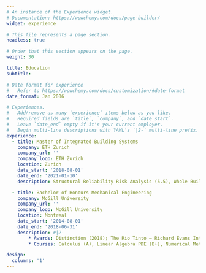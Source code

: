 ```yaml
---
# An instance of the Experience widget.
# Documentation: https://wowchemy.com/docs/page-builder/
widget: experience

# This file represents a page section.
headless: true

# Order that this section appears on the page.
weight: 30

title: Education
subtitle:

# Date format for experience
#   Refer to https://wowchemy.com/docs/customization/#date-format
date_format: Jan 2006

# Experiences.
#   Add/remove as many `experience` items below as you like.
#   Required fields are `title`, `company`, and `date_start`.
#   Leave `date_end` empty if it's your current employer.
#   Begin multi-line descriptions with YAML's `|2-` multi-line prefix.
experience:
  - title: Master of Integrated Building Systems
    company: ETH Zurich
    company_url: ''
    company_logo: ETH Zurich
    location: Zurich
    date_start: '2018-08-01'
    date_end: '2021-01-10'
    description: Structural Reliability Risk Analysis (5.5), Whole Building Simulation (5.75), Information Systems for Eng (5), Big Data, Building Systems (5.25), Lean Project Delivery (5.5), Technology Innovation Management (6), PM for Engineers (5), Advanced Computational Design (5) etc.

  - title: Bachelor of Honours Mechanical Engineering
    company: McGill University
    company_url: ''
    company_logo: McGill University
    location: Montreal
    date_start: '2014-08-01'
    date_end: '2018-06-31'
    description: #|2-
        * Awards: Distinction (2018); The Rio Tinto – Richard Evans International Exchange Awards (2016-2017); Professor W.M. (Bill) Williams Scholarship in Engineering, John Howard Ambrose Scholarship (2014-2015)
        * Courses: Calculus (A), Linear Algebra PDE (B+), Numerical Methods in Mech Eng (A-), Eng Economy (A), Mechanics (A), Thermodynamics (A), Adv Fluid Mechanics (B+), Heat Transfer (A), Probability (A), Control Systems

design:
  columns: '1'
---
```

